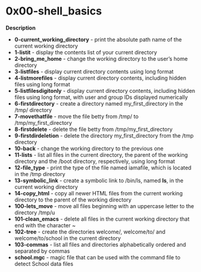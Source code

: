# 0x00-shell_basics
**Description**
- **0-current_working_directory** - print the absolute path name of the current working directory
- **1-listit** - display the contents list of your current directory
- **2-bring_me_home** - change the working directory to the user’s home directory
- **3-listfiles** - display current directory contents using long format
- **4-listmorefiles** - display current directory contents, including hidden files using  long format
- **5-listfilesdigitonly** - display current directory contents, including hidden files using long format, with user and group IDs displayed numerically
- **6-firstdirectory** - create a directory named my_first_directory in the /tmp/ directory
- **7-movethatfile** - move the file betty from /tmp/ to /tmp/my_first_directory
- **8-firstdelete** - delete the file betty from /tmp/my_first_directory
- **9-firstdirdeletion** - delete the directory my_first_directory from the /tmp directory
- **10-back** - change the working directory to the previous one
- **11-lists** - list all files in the current directory, the parent of the working directory and the /boot directory, respectively, using long format
- **12-file_type** - print the type of the file named iamafile, which is located in the /tmp directory
- **13-symbolic_link** - create a symbolic link to /bin/ls, named __ls__, in the current working directory
- **14-copy_html** - copy all newer HTML files from the current working directory to the parent of the working directory
- **100-lets_move** - move all files beginning with an uppercase letter to the directory /tmp/u
- **101-clean_emacs** - delete all files in the current working directory that end with the character ~
- **102-tree** - create the directories welcome/, welcome/to/ and welcome/to/school in the current directory
- **103-commas** - list all files and directories alphabetically ordered and separated by commas
- **school.mgc** - magic file that can be used with the command file to detect School data files
